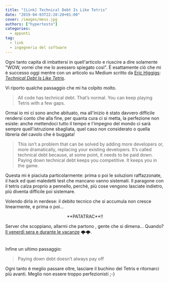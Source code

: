 ```yaml
---
title: "[Link] Technical Debt Is Like Tetris"
date: "2019-04-03T22:28:20+01:00"
cover: /images/mess.jpg
authors: ["hypertesto"]
categories:
  - appunti
tag:
  - link
  - ingegneria del software
---
```

Ogni tanto capita di imbattersi in quell'articolo e riuscire a dire solamente "WOW, vorrei che me lo avessero spiegato così".
È esattamente ciò che mi è successo oggi mentre con un articolo su Medium scritto da [Eric Higgigs][e7068f7a]: [_Technical Debt Is Like Tetris_](https://medium.com/s/story/technical-debt-is-like-tetris-168f64d8b700).

Vi riporto qualche passaggio che mi ha colpito molto.

> All code has technical debt. That’s normal. You can keep playing Tetris with a few gaps.

Ormai io mi ci sono anche abituato, ma all'inizio è stato davvero difficile rendersi conto che alla fine, per quanta cura ci si metta, la perfezione non esiste: anche mettendoci tutto il tempo e l'impegno del mondo ci sarà sempre quell'istruzione sbagliata, quel caso non considerato o quella libreria del cavolo che è buggata!

> This isn’t a problem that can be solved by adding more developers or, more dramatically, replacing your existing developers. It’s called technical debt because, at some point, it needs to be paid down.
Paying down technical debt keeps you competitive. It keeps you in the game.

Questa mi è piaciuta particolarmente: prima o poi le soluzioni raffazzonate, il hack ed quei maledetti test che mancano vanno sistemati.
Il paragone con il tetris calza proprio a pennello, perchè, più cose vengono lasciate indietro, più diventa difficile poi sistemare.

Volendo dirla in nerdese: il debito tecnico che si accumula non cresce linearmente, e prima o poi...
<center>**PATATRAC**!!</center>

Server che scoppiano, allarmi che partono , gente che si dimena... Quando?  [Il venerdì sera e durante le vacanze][0adac8f1] 🌩🌩.

<br>
Infine un ultimo passaggio:

> Paying down debt doesn’t always pay off

Ogni tanto è meglio passare oltre, lasciare il buchino del Tetris e ritornarci più avanti. Meglio non essere troppo perfezionisti ;-)


  [0adac8f1]: https://it.wikipedia.org/wiki/Legge_di_Murphy "Legge di Murphy"
  [e7068f7a]: https://medium.com/@erichiggins "Eric Higgigs"
